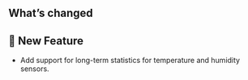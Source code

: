 ## What’s changed

## 🎉 New Feature

- Add support for long-term statistics for temperature and humidity sensors.
